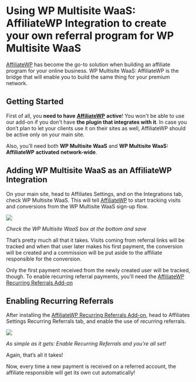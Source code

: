 # Using WP Multisite WaaS: AffiliateWP Integration to create your own referral program for WP Multisite WaaS

[AffiliateWP](https://affiliatewp.com/) has become the go-to solution when building an affiliate program for your online business. WP Multisite WaaS: AffiliateWP is the bridge that will enable you to build the same thing for your premium network.

## Getting Started

First of all, you **need to have** [**AffiliateWP**](https://affiliatewp.com/) **active**! You won't be able to use our add-on if you don't have **the plugin that integrates with it**. In case you don’t plan to let your clients use it on their sites as well, AffiliateWP should be active only on your main site.

Also, you’ll need both **WP Multisite WaaS** and **WP Multisite WaaS: AffiliateWP** **activated** **network-wide**.

## Adding WP Multisite WaaS as an AffiliateWP Integration

On your main site, head to Affiliates Settings, and on the Integrations tab, check WP Multisite WaaS. This will tell [AffiliateWP](https://affiliatewp.com/) to start tracking visits and conversions from the WP Multisite WaaS sign-up flow.

[![](https://wp-ultimo-space.fra1.cdn.digitaloceanspaces.com/hs-602126536867724dfc6f0a54-zkWh3TFms-1F9087E6-928C-4043-94B9-F85966AF05DA.png)](https://wp-ultimo-space.fra1.cdn.digitaloceanspaces.com/hs-602126536867724dfc6f0a54-zkWh3TFms-1F9087E6-928C-4043-94B9-F85966AF05DA.png)

_Check the WP Multisite WaaS box at the bottom and save_

That’s pretty much all that it takes. Visits coming from referral links will be tracked and when that user later makes his first payment, the conversion will be created and a commission will be put aside to the affiliate responsible for the conversion.

Only the first payment received from the newly created user will be tracked, though. To enable recurring referral payments, you’ll need the [AffiliateWP Recurring Referrals Add-on](https://affiliatewp.com/add-ons/pro/recurring-referrals/)

## Enabling Recurring Referrals

After installing the [AffiliateWP Recurring Referrals Add-on](https://affiliatewp.com/add-ons/pro/recurring-referrals/), head to Affiliates Settings Recurring Referrals tab, and enable the use of recurring referrals.

[![](https://wp-ultimo-space.fra1.cdn.digitaloceanspaces.com/hs-602126536867724dfc6f0a54-bmSN5h7Lk-4697DC4E-ABB9-4C34-BFD8-97E4B62C261C.png)](https://wp-ultimo-space.fra1.cdn.digitaloceanspaces.com/hs-602126536867724dfc6f0a54-bmSN5h7Lk-4697DC4E-ABB9-4C34-BFD8-97E4B62C261C.png)

_As simple as it gets: Enable Recurring Referrals and you’re all set!_

Again, that’s all it takes!

Now, every time a new payment is received on a referred account, the affiliate responsible will get its own cut automatically!
